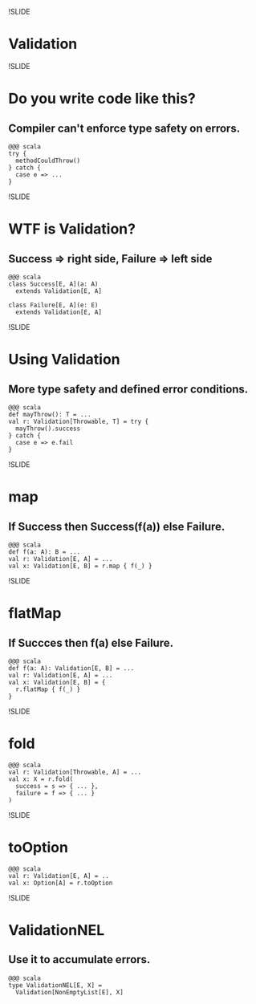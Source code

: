 !SLIDE
# Validation

!SLIDE
# Do you write code like this?
## Compiler can't enforce type safety on errors.

    @@@ scala
    try {
      methodCouldThrow()
    } catch {
      case e => ...
    }

!SLIDE
# WTF is Validation?
## Success => right side, Failure => left side

    @@@ scala
    class Success[E, A](a: A) 
      extends Validation[E, A]

    class Failure[E, A](e: E) 
      extends Validation[E, A]

!SLIDE
# Using Validation
## More type safety and defined error conditions.

    @@@ scala
    def mayThrow(): T = ...
    val r: Validation[Throwable, T] = try {
      mayThrow().success
    } catch {
      case e => e.fail
    }

!SLIDE
# map
## If Success then Success(f(a)) else Failure.

    @@@ scala
    def f(a: A): B = ...
    val r: Validation[E, A] = ...
    val x: Validation[E, B] = r.map { f(_) }

!SLIDE
# flatMap
## If Succces then f(a) else Failure.

    @@@ scala
    def f(a: A): Validation[E, B] = ...
    val r: Validation[E, A] = ...
    val x: Validation[E, B] = {
      r.flatMap { f(_) }
    }

!SLIDE
# fold

    @@@ scala
    val r: Validation[Throwable, A] = ...
    val x: X = r.fold(
      success = s => { ... },
      failure = f => { ... }
    )

!SLIDE
# toOption

    @@@ scala
    val r: Validation[E, A] = ..
    val x: Option[A] = r.toOption

!SLIDE
# ValidationNEL
## Use it to accumulate errors.

    @@@ scala
    type ValidationNEL[E, X] = 
      Validation[NonEmptyList[E], X]


